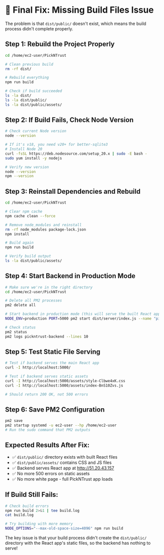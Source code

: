 # 🔧 Final Fix: Missing Build Files Issue

The problem is that `dist/public/` doesn't exist, which means the build process didn't complete properly.

## Step 1: Rebuild the Project Properly
```bash
cd /home/ec2-user/PickNTrust

# Clean previous build
rm -rf dist/

# Rebuild everything
npm run build

# Check if build succeeded
ls -la dist/
ls -la dist/public/
ls -la dist/public/assets/
```

## Step 2: If Build Fails, Check Node Version
```bash
# Check current Node version
node --version

# If it's v18, you need v20+ for better-sqlite3
# Install Node 20
curl -fsSL https://deb.nodesource.com/setup_20.x | sudo -E bash -
sudo yum install -y nodejs

# Verify new version
node --version
npm --version
```

## Step 3: Reinstall Dependencies and Rebuild
```bash
cd /home/ec2-user/PickNTrust

# Clear npm cache
npm cache clean --force

# Remove node_modules and reinstall
rm -rf node_modules package-lock.json
npm install

# Build again
npm run build

# Verify build output
ls -la dist/public/assets/
```

## Step 4: Start Backend in Production Mode
```bash
# Make sure we're in the right directory
cd /home/ec2-user/PickNTrust

# Delete all PM2 processes
pm2 delete all

# Start backend in production mode (this will serve the built React app)
NODE_ENV=production PORT=5000 pm2 start dist/server/index.js --name "pickntrust-backend"

# Check status
pm2 status
pm2 logs pickntrust-backend --lines 10
```

## Step 5: Test Static File Serving
```bash
# Test if backend serves the main React app
curl -I http://localhost:5000/

# Test if backend serves static assets
curl -I http://localhost:5000/assets/style-Clbwe4xK.css
curl -I http://localhost:5000/assets/index-BnS10Zvs.js

# Should return 200 OK, not 500 errors
```

## Step 6: Save PM2 Configuration
```bash
pm2 save
pm2 startup systemd -u ec2-user --hp /home/ec2-user
# Run the sudo command that PM2 outputs
```

## Expected Results After Fix:
- ✅ `dist/public/` directory exists with built React files
- ✅ `dist/public/assets/` contains CSS and JS files
- ✅ Backend serves React app at http://51.20.43.157
- ✅ No more 500 errors on static assets
- ✅ No more white page - full PickNTrust app loads

## If Build Still Fails:
```bash
# Check build errors
npm run build 2>&1 | tee build.log
cat build.log

# Try building with more memory
NODE_OPTIONS="--max-old-space-size=4096" npm run build
```

The key issue is that your build process didn't create the `dist/public/` directory with the React app's static files, so the backend has nothing to serve!
